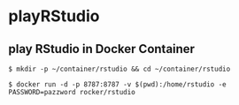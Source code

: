 # playRStudio

## play RStudio in Docker Container

```
$ mkdir -p ~/container/rstudio && cd ~/container/rstudio

$ docker run -d -p 8787:8787 -v $(pwd):/home/rstudio -e PASSWORD=pazzword rocker/rstudio

```

## 
